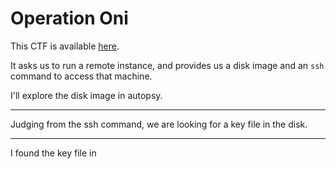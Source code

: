 # Operation Oni

This CTF is available [here](https://play.picoctf.org/practice/challenge/284?category=4&page=1&solved=1).

It asks us to run a remote instance, and provides us a disk image and an `ssh` command to access that machine.

I'll explore the disk image in autopsy.

---

Judging from the ssh command, we are looking for a key file in the disk.

---

I found the key file in 

